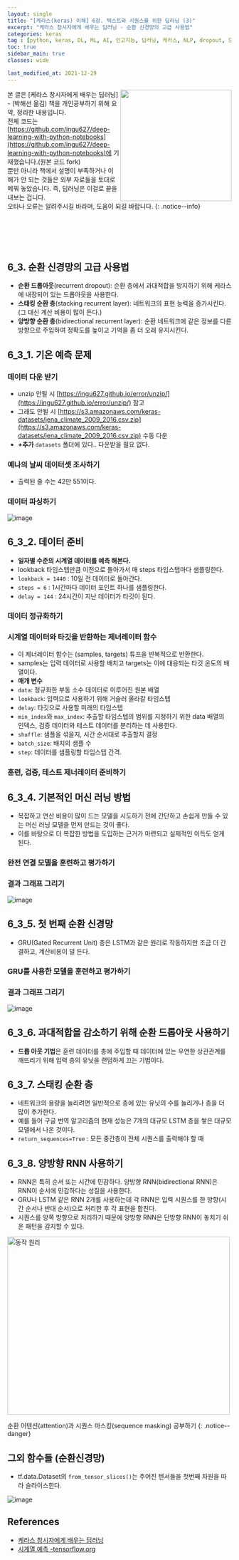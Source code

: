 ```yaml
---
layout: single
title: "[케라스(keras) 이해] 6장. 텍스트와 시퀀스를 위한 딥러닝 (3)"
excerpt: "케라스 창시자에게 배우는 딥러닝 - 순환 신경망의 고급 사용법"
categories: keras
tag : [python, keras, DL, ML, AI, 인고지능, 딥러닝, 케라스, NLP, dropout, 드롭아웃, 스태킹, 양방향]
toc: true
sidebar_main: true
classes: wide

last_modified_at: 2021-12-29
---
```


<img align='right' width='250' height='250' src='https://user-images.githubusercontent.com/78655692/147629300-4d7acc5e-225a-454a-92cd-4da82f6828f6.png
'>
본 글은 [케라스 창시자에게 배우는 딥러닝] - (박해선 옮김) 책을 개인공부하기 위해 요약, 정리한 내용입니다. <br>전체 코드는 [https://github.com/ingu627/deep-learning-with-python-notebooks](https://github.com/ingu627/deep-learning-with-python-notebooks)에 기재했습니다.(원본 코드 fork) <br> 뿐만 아니라 책에서 설명이 부족하거나 이해가 안 되는 것들은 외부 자료들을 토대로 메꿔 놓았습니다. 즉, 딥러닝은 이걸로 끝을 내보는 겁니다. <br> 오타나 오류는 알려주시길 바라며, 도움이 되길 바랍니다.
{: .notice--info}

<br>
<br>
<br>
<br>

## 6_3. 순환 신경망의 고급 사용법

- **순환 드롭아웃**(recurrent dropout): 순환 층에서 과대적합을 방지하기 위해 케라스에 내장되어 있는 드롭아웃을 사용한다. 
- **스태킹 순환 층**(stacking recurrent layer): 네트워크의 표현 능력을 증가시킨다. (그 대신 계산 비용이 많이 든다.)
- **양방향 순환 층**(bidirectional recurrent layer): 순환 네트워크에 같은 정보를 다른 방향으로 주입하여 정확도를 높이고 기억을 좀 더 오래 유지시킨다.

## 6_3_1. 기온 예측 문제 

### 데이터 다운 받기

<script src="https://gist.github.com/ingu627/84201460377a7bc0a8b9838f018fe47e.js"></script>

- unzip 안될 시 [https://ingu627.github.io/error/unzip/](https://ingu627.github.io/error/unzip/) 참고 
- 그래도 안될 시 [https://s3.amazonaws.com/keras-datasets/jena_climate_2009_2016.csv.zip](https://s3.amazonaws.com/keras-datasets/jena_climate_2009_2016.csv.zip) 수동 다운
- **+추가** `datasets` 폴더에 있다.. 다운받을 필요 없다.

### 예나의 날씨 데이터셋 조사하기 

<script src="https://gist.github.com/ingu627/110d937200b33f155516a7b91466110f.js"></script>

- 출력된 줄 수는 42만 551이다.

### 데이터 파싱하기 

<script src="https://gist.github.com/ingu627/b912f1938485bd0866e62c5e68ce21e7.js"></script>

![image](https://user-images.githubusercontent.com/78655692/142636345-875e45b5-c660-4cf9-9067-3a9527dd957b.png)

## 6_3_2. 데이터 준비

- **일자별 수준의 시계열 데이터를 예측 해본다.**
- lookback 타임스텝만큼 이전으로 돌아가서 매 steps 타입스탭마다 샘플링한다.
- `lookback = 1440` : 10일 전 데이터로 돌아간다.
- `steps = 6` : 1시간마다 데이터 포인트 하나를 샘플링한다.
- `delay = 144` : 24시간이 지난 데이터가 타깃이 된다. 

### 데이터 정규화하기

<script src="https://gist.github.com/ingu627/949e2eca763ce4988989074858f4d142.js"></script>

### 시계열 데이터와 타깃을 반환하는 제너레이터 함수 

<script src="https://gist.github.com/ingu627/356b0a798e9f68e72a786efc0fe89289.js"></script>

- 이 제너레이터 함수는 (samples, targets) 튜프을 반복적으로 반환한다.
- samples는 입력 데이터로 사용할 배치고 targets는 이에 대응되는 타깃 온도의 배열이다.
- **매개 변수**
- `data`: 정규화한 부동 소수 데이터로 이루어진 원본 배열
- `lookback`: 입력으로 사용하기 위해 거슬러 올라갈 타임스텝
- `delay`: 타깃으로 사용할 미래의 타임스텝
- `min_index`와 `max_index`: 추출할 타임스텝의 범위를 지정하기 위한 data 배열의 인덱스, 검증 데이터와 테스트 데이터를 분리하는 데 사용한다. 
- `shuffle`: 샘플을 섞을지, 시간 순서대로 추출할지 결정
- `batch_size`: 배치의 샘플 수 
- `step`: 데이터를 샘플링할 타임스텝 간격.

### 훈련, 검증, 테스트 제너레이터 준비하기

<script src="https://gist.github.com/ingu627/715cebc82fb6dd217db0c27a7ab09bff.js"></script>

## 6_3_4. 기본적인 머신 러닝 방법

- 복잡하고 연산 비용이 많이 드는 모델을 시도하기 전에 간단하고 손쉽게 만들 수 있는 머신 러닝 모델을 먼저 만드는 것이 좋다.
- 이를 바탕으로 더 복잡한 방법을 도입하는 근거가 마련되고 실제적인 이득도 얻게 된다.

### 완전 연결 모델을 훈련하고 평가하기

<script src="https://gist.github.com/ingu627/8f028dabba4f9e78729c707d24af1083.js"></script>

### 결과 그래프 그리기

<script src="https://gist.github.com/ingu627/bcbc2a6c61f2f6b6f62dbc6b0372291e.js"></script>

![image](https://user-images.githubusercontent.com/78655692/142822403-8fddba77-cd4d-4e0c-865e-12d1f50b4046.png)

## 6_3_5. 첫 번째 순환 신경망

- GRU(Gated Recurrent Unit) 층은 LSTM과 같은 원리로 작동하지만 조금 더 간결하고, 계산비용이 덜 든다.

### GRU를 사용한 모델을 훈련하고 평가하기

<script src="https://gist.github.com/ingu627/7f78101cca717415a8ae6c993092c41f.js"></script>

### 결과 그래프 그리기

![image](https://user-images.githubusercontent.com/78655692/142823987-bb805703-bce9-4d67-9557-6cd147060971.png)

## 6_3_6. 과대적합을 감소하기 위해 순환 드롭아웃 사용하기

- **드롭 아웃 기법**은 훈련 데이터를 층에 주입할 때 데이터에 있는 우연한 상관관계를 깨뜨리기 위해 입력 층의 유닛을 랜덤하게 끄는 기법이다.

<script src="https://gist.github.com/ingu627/22b26324a04745ffb3d7823c850fcc12.js"></script>

## 6_3_7. 스태킹 순환 층 

- 네트워크의 용량을 늘리려면 일반적으로 층에 있는 유닛의 수를 늘리거나 층을 더 많이 추가한다.
- 예를 들어 구글 번역 알고리즘의 현재 성능은 7개의 대규모 LSTM 층을 쌓은 대규모 모델에서 나온 것이다.
- `return_sequences=True` : 모든 중간층이 전체 시퀀스를 출력해야 할 때

<script src="https://gist.github.com/ingu627/8a23ce4e0c69423bab613cf1898ebbc6.js"></script>

## 6_3_8. 양방향 RNN 사용하기 

- RNN은 특히 순서 또는 시간에 민감하다. 양방향 RNN(bidirectional RNN)은 RNN이 순서에 민감하다는 성질을 사용한다. 
- GRU나 LSTM 같은 RNN 2개를 사용하는데 각 RNN은 입력 시퀀스를 한 방향(시간 순서나 반대 순서)으로 처리한 후 각 표현을 합친다.
- 시퀀스를 양쪽 방향으로 처리하기 때문에 양방향 RNN은 단방향 RNN이 놓치기 쉬운 패턴을 감지할 수 있다.

<img src="https://user-images.githubusercontent.com/78655692/142826896-d902f7a0-1497-4e91-9bb7-d3806e8f563e.png" width="500" height="400" alt="동작 원리" />

<script src="https://gist.github.com/ingu627/4b18c0331129eae4dbf537af7b302d61.js"></script>


순환 어텐션(attention)과 시퀀스 마스킹(sequence masking) 공부하기
{: .notice--danger}

## 그외 함수들 (순환신경망)

- tf.data.Dataset의 `from_tensor_slices()`는 주어진 텐서들을 첫번째 차원을 따라 슬라이스한다.

![image](https://user-images.githubusercontent.com/78655692/142894665-a34c7ebb-67d1-4226-927d-51efa9ab056b.png)


## References

- [케라스 창시자에게 배우는 딥러닝](https://www.aladin.co.kr/shop/wproduct.aspx?ItemId=173992478) 
- [시계열 예측 -tensorflow.org](tensorflow.org)